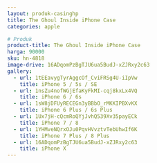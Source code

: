 ```yaml
---
layout: produk-casinghp
title: The Ghoul Inside iPhone Case
categories: apple

# Produk
product-title: The Ghoul Inside iPhone Case
harga: 90000
sku: hn-4818
image-drive: 16ADqomPzBgTJU6ua5BudJ-xZJRxy2c63
gallery:
  - url: 1tEEavygTyrAggcOf_CviFRSg4U-iIpVw
    title: iPhone 5 / 5s / SE
  - url: 1nsZu4nofWGjEfaKyFkMI-cqj8kxLx4VQ
    title: iPhone 6 / 6s
  - url: 1sW8jDFUyRECEGn3yBBbO_rMKKIPBXvKX
    title: iPhone 6 Plus / 6s Plus
  - url: 1Ux7jH-cQcmRoQYjJvhQ539Xv35payECk
    title: iPhone 7 / 8
  - url: 1YHMveNQrxOJu0PqvHVvztvTebUhwIf6K
    title: iPhone 7 Plus / 8 Plus
  - url: 16ADqomPzBgTJU6ua5BudJ-xZJRxy2c63
    title: iPhone X
---
```

